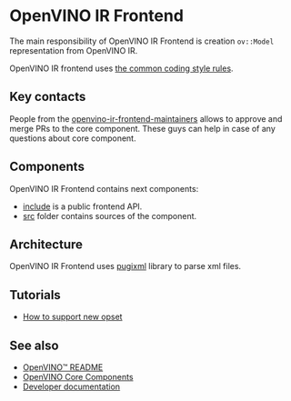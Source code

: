 # OpenVINO IR Frontend

The main responsibility of OpenVINO IR Frontend is creation `ov::Model` representation from OpenVINO IR.

OpenVINO IR frontend uses [the common coding style rules](../../docs/dev/coding_style.md).

## Key contacts

People from the [openvino-ir-frontend-maintainers](https://github.com/orgs/openvinotoolkit/teams/openvino-ir-frontend-maintainers) allows to approve and merge PRs to the core component. These guys can help in case of any questions about core component.

## Components

OpenVINO IR Frontend contains next components:

* [include](./include) is a public frontend API.
* [src](./src/) folder contains sources of the component.

## Architecture

OpenVINO IR Frontend uses [pugixml](../../../thirdparty/pugixml/README.md) library to parse xml files.

## Tutorials

 * [How to support new opset](./docs/operation_support.md)


## See also
 * [OpenVINO™ README](../../../README.md)
 * [OpenVINO Core Components](../../README.md)
 * [Developer documentation](../../../docs/dev/index.md)
